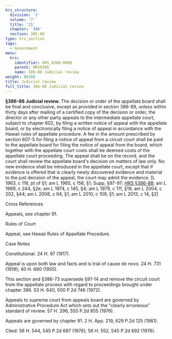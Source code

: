 ```yaml
---
hrs_structure:
  division: '1'
  volume: '7'
  title: '21'
  chapter: '386'
  section: 386-88
type: hrs_section
tags:
  - Government
menu:
  hrs:
    identifier: HRS_0386-0088
    parent: HRS0386
    name: 386-88 Judicial review
weight: 80300
title: Judicial review
full_title: 386-88 Judicial review
---
```

**§386-88 Judicial review.** The decision or order of the appellate board shall be final and conclusive, except as provided in section 386-89, unless within thirty days after mailing of a certified copy of the decision or order, the director or any other party appeals to the intermediate appellate court, subject to chapter 602, by filing a written notice of appeal with the appellate board, or by electronically filing a notice of appeal in accordance with the Hawaii rules of appellate procedure. A fee in the amount prescribed by section 607-5 for filing a notice of appeal from a circuit court shall be paid to the appellate board for filing the notice of appeal from the board, which together with the appellate court costs shall be deemed costs of the appellate court proceeding. The appeal shall be on the record, and the court shall review the appellate board's decision on matters of law only. No new evidence shall be introduced in the appellate court, except that if evidence is offered that is clearly newly discovered evidence and material to the just decision of the appeal, the court may admit the evidence. [L 1963, c 116, pt of §1; am L 1965, c 156, §1; Supp, §97-97; [HRS §386-88](/title-21/chapter-386/section-386-88/); am L 1969, c 244, §2e; am L 1974, c 145, §4; am L 1979, c 111, §19; am L 2004, c 202, §44; am L 2006, c 94, §1; am L 2010, c 109, §1; am L 2013, c 14, §2]

Cross References

Appeals, see chapter 91.

Rules of Court

Appeal, see Hawaii Rules of Appellate Procedure.

Case Notes

Constitutional. 24 H. 97 (1917).

Appeal is upon both law and facts and is trial of cause de novo. 24 H. 731 (1919); 40 H. 660 (1955).

This section and §386-73 supersede §91-14 and remove the circuit court from the appellate process with regard to proceedings brought under chapter 386\. 53 H. 640, 500 P.2d 746 (1972).

Appeals to supreme court from appeals board are governed by Administrative Procedure Act which sets out the "clearly erroneous" standard of review. 57 H. 296, 555 P.2d 855 (1976).

Appeals are governed by chapter 91\. 2 H. App. 219, 629 P.2d 125 (1981).

Cited: 56 H. 544, 545 P.2d 687 (1976); 56 H. 552, 545 P.2d 692 (1976).